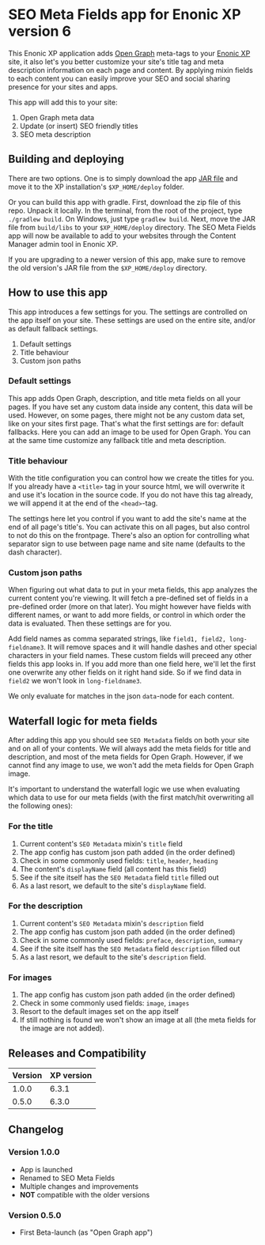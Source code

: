 # SEO Meta Fields app for Enonic XP version 6

This Enonic XP application adds [Open Graph](http://ogp.me/) meta-tags to your [Enonic XP](https://github.com/enonic/xp) site, it also let's you better customize your site's title tag and meta description information on each page and content. By applying mixin fields to each content you can easily improve your SEO and social sharing presence for your sites and apps.

This app will add this to your site:

1. Open Graph meta data
2. Update (or insert) SEO friendly titles
3. SEO meta description

## Building and deploying

There are two options. One is to simply download the app [JAR file](http://repo.enonic.com/public/com/enonic/social/app-metafields/1.0.0/app-metafields-1.0.0.jar) and move it to the XP installation's `$XP_HOME/deploy` folder.

Or you can build this app with gradle. First, download the zip file of this repo. Unpack it locally. In the terminal, from the root of the project, type `./gradlew build`. On Windows, just type `gradlew build`. Next, move the JAR file from `build/libs` to your `$XP_HOME/deploy` directory. The SEO Meta Fields app will now be available to add to your websites through the Content Manager admin tool in Enonic XP.

If you are upgrading to a newer version of this app, make sure to remove the old version's JAR file from the `$XP_HOME/deploy` directory.

## How to use this app

This app introduces a few settings for you. The settings are controlled on the app itself on your site. These settings are used on the entire site, and/or as default fallback settings.

1. Default settings
2. Title behaviour
3. Custom json paths

### Default settings

This app adds Open Graph, description, and title meta fields on all your pages. If you have set any custom data inside any content, this data will be used. However, on some pages, there might not be any custom data set, like on your sites first page. That's what the first settings are for: default fallbacks. Here you can add an image to be used for Open Graph. You can at the same time customize any fallback title and meta description.

### Title behaviour

With the title configuration you can control how we create the titles for you. If you already have a `<title>` tag in your source html, we will overwrite it and use it's location in the source code. If you do not have this tag already, we will append it at the end of the `<head>`-tag.

The settings here let you control if you want to add the site's name at the end of all page's title's. You can activate this on all pages, but also control to not do this on the frontpage. There's also an option for controlling what separator sign to use between page name and site name (defaults to the dash character).

### Custom json paths

When figuring out what data to put in your meta fields, this app analyzes the current content you're viewing. It will fetch a pre-defined set of fields in a pre-defined order (more on that later). You might however have fields with different names, or want to add more fields, or control in which order the data is evaluated. Then these settings are for you.

Add field names as comma separated strings, like `field1, field2, long-fieldname3`. It will remove spaces and it will handle dashes and other special characters in your field names. These custom fields will preceed any other fields this app looks in. If you add more than one field here, we'll let the first one overwrite any other fields on it right hand side. So if we find data in `field2` we won't look in `long-fieldname3`.

We only evaluate for matches in the json `data`-node for each content.

## Waterfall logic for meta fields

After adding this app you should see `SEO Metadata` fields on both your site and on all of your contents. We will always add the meta fields for title and description, and most of the meta fields for Open Graph. However, if we cannot find any image to use, we won't add the meta fields for Open Graph image.

It's important to understand the waterfall logic we use when evaluating which data to use for our meta fields (with the first match/hit overwriting all the following ones):

### For the title

1. Current content's `SEO Metadata` mixin's `title` field
2. The app config has custom json path added (in the order defined)
3. Check in some commonly used fields: `title`, `header`, `heading`
4. The content's `displayName` field (all content has this field)
5. See if the site itself has the `SEO Metadata` field `title` filled out
6. As a last resort, we default to the site's `displayName` field.

### For the description

1. Current content's `SEO Metadata` mixin's `description` field
2. The app config has custom json path added (in the order defined)
3. Check in some commonly used fields: `preface`, `description`, `summary`
4. See if the site itself has the `SEO Metadata` field `description` filled out
5. As a last resort, we default to the site's `description` field.

### For images

1. The app config has custom json path added (in the order defined)
2. Check in some commonly used fields: `image`, `images`
3. Resort to the default images set on the app itself
4. If still nothing is found we won't show an image at all (the meta fields for the image are not added).

## Releases and Compatibility

| Version        | XP version |
| ------------- | ------------- |
| 1.0.0 | 6.3.1 |
| 0.5.0 | 6.3.0 |

## Changelog

### Version 1.0.0

* App is launched
* Renamed to SEO Meta Fields
* Multiple changes and improvements
* **NOT** compatible with the older versions

### Version 0.5.0

* First Beta-launch (as "Open Graph app")